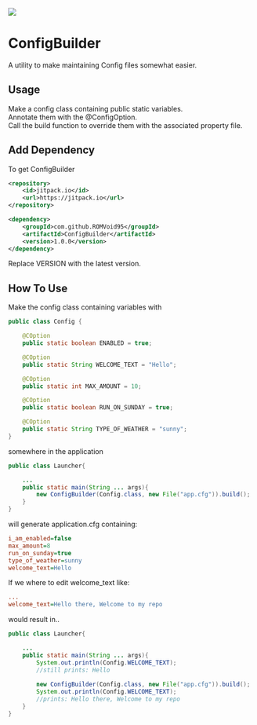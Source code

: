 [![](https://jitpack.io/v/ROMVoid95/ConfigBuilder.svg)](https://jitpack.io/#ROMVoid95/ConfigBuilder)

# ConfigBuilder

A utility to make maintaining Config files somewhat easier.

## Usage
Make a config class containing public static variables.  
Annotate them with the @ConfigOption.  
Call the build function to override them with the associated property file.

## Add Dependency
To get ConfigBuilder

```xml
<repository>
	<id>jitpack.io</id>
	<url>https://jitpack.io</url>
</repository>
```

```xml
<dependency>
	<groupId>com.github.ROMVoid95</groupId>
	<artifactId>ConfigBuilder</artifactId>
	<version>1.0.0</version>
</dependency>
```

Replace VERSION with the latest version.

## How To Use
Make the config class containing variables with

```java
public class Config {

	@COption
	public static boolean ENABLED = true;

	@COption
	public static String WELCOME_TEXT = "Hello";

	@COption
	public static int MAX_AMOUNT = 10;

	@COption
	public static boolean RUN_ON_SUNDAY = true;

	@COption
	public static String TYPE_OF_WEATHER = "sunny";
}
```

somewhere in the application

```java
public class Launcher{

	...
	public static main(String ... args){
		new ConfigBuilder(Config.class, new File("app.cfg")).build();
	}
}
```

will generate application.cfg containing:

```ini
i_am_enabled=false
max_amount=8
run_on_sunday=true
type_of_weather=sunny
welcome_text=Hello
```

If we where to edit welcome_text like:
```ini
...
welcome_text=Hello there, Welcome to my repo
```

would result in..

```java
public class Launcher{

	...
	public static main(String ... args){
		System.out.println(Config.WELCOME_TEXT);
		//still prints: Hello
		
		new ConfigBuilder(Config.class, new File("app.cfg")).build();
		System.out.println(Config.WELCOME_TEXT);
		//prints: Hello there, Welcome to my repo
	}
}
```

